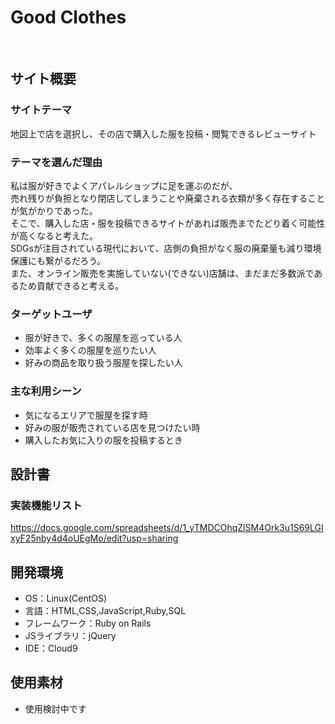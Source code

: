 # Good Clothes
​
## サイト概要
### サイトテーマ
<!--何を『目的』とし、どのような『分類』なのかを簡潔に書く-->
​地図上で店を選択し、その店で購入した服を投稿・閲覧できるレビューサイト
### テーマを選んだ理由
<!--なぜこのようなテーマにしたかを説明する-->
 
 私は服が好きでよくアパレルショップに足を運ぶのだが、<br>
 売れ残りが負担となり閉店してしまうことや廃棄される衣類が多く存在することが気がかりであった。<br>
 そこで、購入した店・服を投稿できるサイトがあれば販売までたどり着く可能性が高くなると考えた。<br>
 SDGsが注目されている現代において、店側の負担がなく服の廃棄量も減り環境保護にも繋がるだろう。<br>
 また、オンライン販売を実施していない(できない)店舗は、まだまだ多数派であるため貢献できると考える。
 
### ターゲットユーザ
<!--誰に使ってもらうかを具体的に記載する-->
- 服が好きで、多くの服屋を巡っている人
- 効率よく多くの服屋を巡りたい人
- 好みの商品を取り扱う服屋を探したい人
​
### 主な利用シーン
<!--どのような時に使うのかの状況を記載すること-->
- 気になるエリアで服屋を探す時
- 好みの服が販売されている店を見つけたい時
- 購入したお気に入りの服を投稿するとき
​
## 設計書
<!--テーマを設定・提出する時点では不要です-->
### 実装機能リスト
https://docs.google.com/spreadsheets/d/1_yTMDCOhqZlSM4Ork3u1S69LGIxyF25nby4d4oUEgMo/edit?usp=sharing
​
## 開発環境
- OS：Linux(CentOS)
- 言語：HTML,CSS,JavaScript,Ruby,SQL
- フレームワーク：Ruby on Rails
- JSライブラリ：jQuery
- IDE：Cloud9
​
## 使用素材
- 使用検討中です


